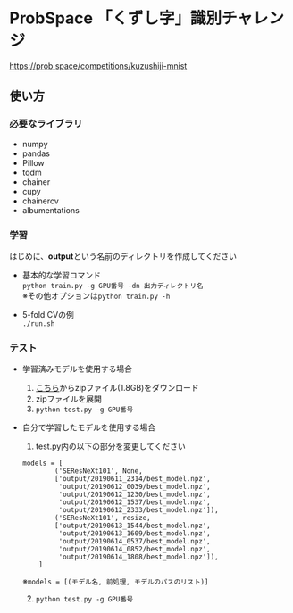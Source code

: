 # ProbSpace 「くずし字」識別チャレンジ

<https://prob.space/competitions/kuzushiji-mnist>

## 使い方

### 必要なライブラリ

* numpy
* pandas
* Pillow
* tqdm
* chainer
* cupy
* chainercv
* albumentations

### 学習

はじめに、**output**という名前のディレクトリを作成してください

* 基本的な学習コマンド  
`python train.py -g GPU番号 -dn 出力ディレクトリ名`  
※その他オプションは`python train.py -h`  

* 5-fold CVの例  
`./run.sh`

### テスト

* 学習済みモデルを使用する場合
    1. [こちら](https://drive.google.com/open?id=1LZFqHxDHabMuxysiNOnETX5xz0AoVvzb)からzipファイル(1.8GB)をダウンロード
    1. zipファイルを展開
    1. `python test.py -g GPU番号`

* 自分で学習したモデルを使用する場合
    1. test.py内の以下の部分を変更してください

    ```
    models = [
            ('SEResNeXt101', None,
            ['output/20190611_2314/best_model.npz',
             'output/20190612_0039/best_model.npz',
             'output/20190612_1230/best_model.npz',
             'output/20190612_1537/best_model.npz',
             'output/20190612_2333/best_model.npz']),
            ('SEResNeXt101', resize,
            ['output/20190613_1544/best_model.npz',
             'output/20190613_1609/best_model.npz',
             'output/20190614_0537/best_model.npz',
             'output/20190614_0852/best_model.npz',
             'output/20190614_1808/best_model.npz']),
        ]
    ```

    ※`models = [(モデル名, 前処理, モデルのパスのリスト)]`  

    2. `python test.py -g GPU番号`
